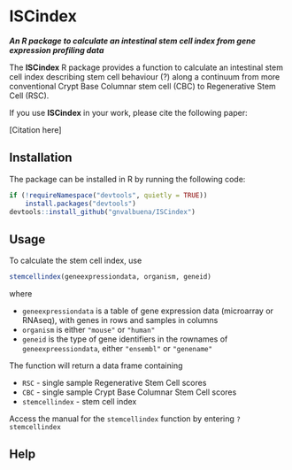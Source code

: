 # **ISCindex**

***An R package to calculate an intestinal stem cell index from gene expression profiling data***

The **ISCindex** R package provides a function to calculate an intestinal stem cell index describing stem cell behaviour (?) along a continuum from more conventional Crypt Base Columnar stem cell (CBC) to Regenerative Stem Cell (RSC). 

If you use **ISCindex** in your work, please cite the following paper:

[Citation here]

## Installation

The package can be installed in R by running the following code:

```r
if (!requireNamespace("devtools", quietly = TRUE))
    install.packages("devtools")
devtools::install_github("gnvalbuena/ISCindex")
```

## Usage

To calculate the stem cell index, use

```r
stemcellindex(geneexpressiondata, organism, geneid)
```
where
 * `geneexpressiondata` is a table of gene expression data (microarray or RNAseq), with genes in rows and samples in columns
 * `organism` is either `"mouse"` or `"human"`
 * `geneid` is the type of gene identifiers in the rownames of `geneexpreessiondata`, either `"ensembl"` or `"genename"`

The function will return a data frame containing
 * `RSC` - single sample Regenerative Stem Cell scores
 * `CBC` - single sample Crypt Base Columnar Stem Cell scores
 * `stemcellindex` - stem cell index

Access the manual for the `stemcellindex` function by entering `?stemcellindex`

## Help
